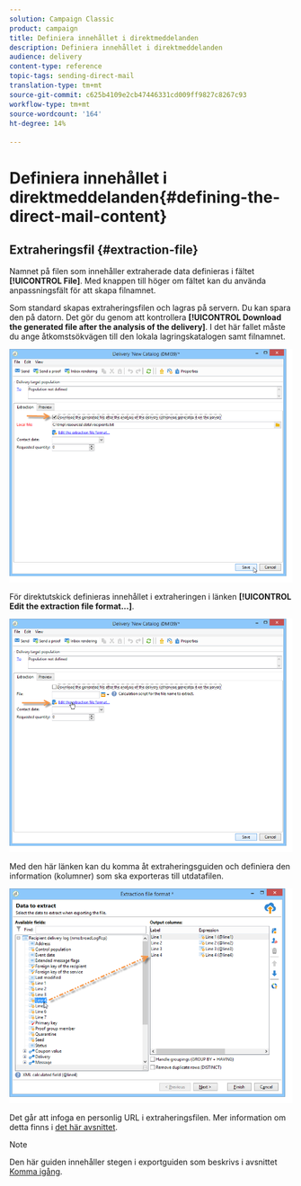 ```yaml
---
solution: Campaign Classic
product: campaign
title: Definiera innehållet i direktmeddelanden
description: Definiera innehållet i direktmeddelanden
audience: delivery
content-type: reference
topic-tags: sending-direct-mail
translation-type: tm+mt
source-git-commit: c625b4109e2cb47446331cd009ff9827c8267c93
workflow-type: tm+mt
source-wordcount: '164'
ht-degree: 14%

---
```



# Definiera innehållet i direktmeddelanden{#defining-the-direct-mail-content}

## Extraheringsfil {#extraction-file}

Namnet på filen som innehåller extraherade data definieras i fältet **[!UICONTROL File]**. Med knappen till höger om fältet kan du använda anpassningsfält för att skapa filnamnet.

Som standard skapas extraheringsfilen och lagras på servern. Du kan spara den på datorn. Det gör du genom att kontrollera **[!UICONTROL Download the generated file after the analysis of the delivery]**. I det här fallet måste du ange åtkomstsökvägen till den lokala lagringskatalogen samt filnamnet.

![](assets/s_ncs_user_mail_delivery_local_file.png)

För direktutskick definieras innehållet i extraheringen i länken **[!UICONTROL Edit the extraction file format...]**.

![](assets/s_ncs_user_mail_delivery_format_link.png)

Med den här länken kan du komma åt extraheringsguiden och definiera den information (kolumner) som ska exporteras till utdatafilen.

![](assets/s_ncs_user_mail_delivery_format_wz.png)

Det går att infoga en personlig URL i extraheringsfilen. Mer information om detta finns i [det här avsnittet](../../web/using/publishing-a-web-form.md).

>[!NOTE]
>
>Den här guiden innehåller stegen i exportguiden som beskrivs i avsnittet [Komma igång](../../platform/using/exporting-data.md#export-wizard).
